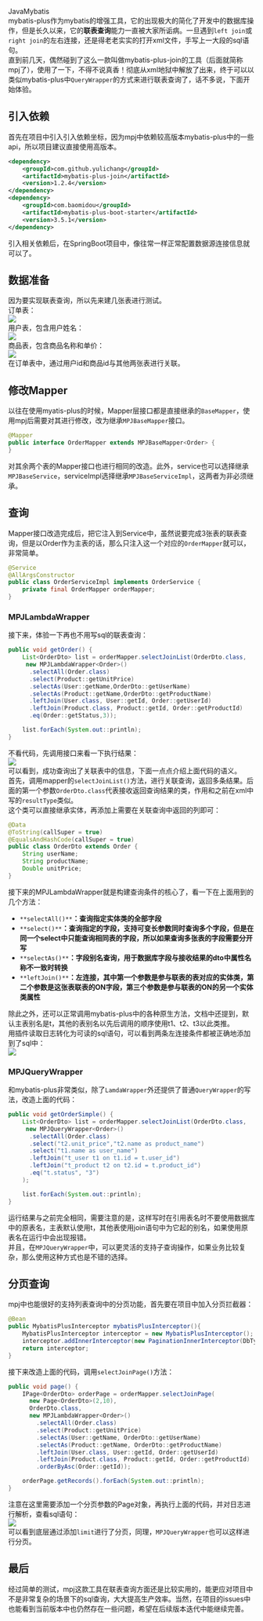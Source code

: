 JavaMybatis<br />mybatis-plus作为mybatis的增强工具，它的出现极大的简化了开发中的数据库操作，但是长久以来，它的**联表查询**能力一直被大家所诟病。一旦遇到`left join`或`right join`的左右连接，还是得老老实实的打开xml文件，手写上一大段的sql语句。<br />直到前几天，偶然碰到了这么一款叫做mybatis-plus-join的工具（后面就简称mpj了），使用了一下，不得不说真香！彻底从xml地狱中解放了出来，终于可以以类似mybatis-plus中`QueryWrapper`的方式来进行联表查询了，话不多说，下面开始体验。
<a name="xa1AL"></a>
## 引入依赖
首先在项目中引入引入依赖坐标，因为mpj中依赖较高版本mybatis-plus中的一些api，所以项目建议直接使用高版本。
```xml
<dependency>
	<groupId>com.github.yulichang</groupId>
	<artifactId>mybatis-plus-join</artifactId>
	<version>1.2.4</version>
</dependency>
<dependency>
	<groupId>com.baomidou</groupId>
	<artifactId>mybatis-plus-boot-starter</artifactId>
	<version>3.5.1</version>
</dependency>
```
引入相关依赖后，在SpringBoot项目中，像往常一样正常配置数据源连接信息就可以了。
<a name="yyncC"></a>
## 数据准备
因为要实现联表查询，所以先来建几张表进行测试。<br />订单表：<br />![](https://cdn.nlark.com/yuque/0/2022/png/396745/1658572312606-13eb8bf2-74d4-4bb5-bd80-f6e4c566ec0f.png#clientId=u7bc6a34a-d9c4-4&from=paste&id=u273dc837&originHeight=160&originWidth=735&originalType=url&ratio=1&rotation=0&showTitle=false&status=done&style=shadow&taskId=ua2ed6044-346f-479c-9fc2-e36ea595b79&title=)<br />用户表，包含用户姓名：<br />![](https://cdn.nlark.com/yuque/0/2022/png/396745/1658572312618-0004f823-8dcd-47cd-ad17-bafd8616a4e4.png#clientId=u7bc6a34a-d9c4-4&from=paste&id=u556e2e41&originHeight=171&originWidth=451&originalType=url&ratio=1&rotation=0&showTitle=false&status=done&style=shadow&taskId=uae2a83e0-3e43-46fd-9e3f-a8ee7cfa00b&title=)<br />商品表，包含商品名称和单价：<br />![](https://cdn.nlark.com/yuque/0/2022/png/396745/1658572312542-9557771d-ccdd-4882-9c80-1e6b6c1f8a77.png#clientId=u7bc6a34a-d9c4-4&from=paste&id=ua4925d1e&originHeight=163&originWidth=439&originalType=url&ratio=1&rotation=0&showTitle=false&status=done&style=shadow&taskId=ud667c788-61c6-4d61-aba9-9aacd6c6e6b&title=)<br />在订单表中，通过用户id和商品id与其他两张表进行关联。
<a name="NeA9J"></a>
## 修改Mapper
以往在使用myatis-plus的时候，Mapper层接口都是直接继承的`BaseMapper`，使用mpj后需要对其进行修改，改为继承`MPJBaseMapper`接口。
```java
@Mapper
public interface OrderMapper extends MPJBaseMapper<Order> {
}
```
对其余两个表的Mapper接口也进行相同的改造。此外，service也可以选择继承`MPJBaseService`，serviceImpl选择继承`MPJBaseServiceImpl`，这两者为非必须继承。
<a name="JhnUN"></a>
## 查询
Mapper接口改造完成后，把它注入到Service中，虽然说要完成3张表的联表查询，但是以Order作为主表的话，那么只注入这一个对应的`OrderMapper`就可以，非常简单。
```java
@Service
@AllArgsConstructor
public class OrderServiceImpl implements OrderService {
    private final OrderMapper orderMapper;
}
```
<a name="jl2wv"></a>
### MPJLambdaWrapper
接下来，体验一下再也不用写sql的联表查询：
```java
public void getOrder() {
    List<OrderDto> list = orderMapper.selectJoinList(OrderDto.class,
     new MPJLambdaWrapper<Order>()
      .selectAll(Order.class)
      .select(Product::getUnitPrice)
      .selectAs(User::getName,OrderDto::getUserName)
      .selectAs(Product::getName,OrderDto::getProductName)
      .leftJoin(User.class, User::getId, Order::getUserId)
      .leftJoin(Product.class, Product::getId, Order::getProductId)
      .eq(Order::getStatus,3));

    list.forEach(System.out::println);
}
```
不看代码，先调用接口来看一下执行结果：<br />![](https://cdn.nlark.com/yuque/0/2022/png/396745/1658572312544-21eb2b40-909a-4ce3-bf6b-0b328b37e6fc.png#clientId=u7bc6a34a-d9c4-4&from=paste&id=ub1743d4c&originHeight=116&originWidth=1080&originalType=url&ratio=1&rotation=0&showTitle=false&status=done&style=shadow&taskId=u8cf381d4-4e19-4492-beb9-dacc5a0d1f4&title=)<br />可以看到，成功查询出了关联表中的信息，下面一点点介绍上面代码的语义。<br />首先，调用mapper的`selectJoinList()`方法，进行关联查询，返回多条结果。后面的第一个参数`OrderDto.class`代表接收返回查询结果的类，作用和之前在xml中写的`resultType`类似。<br />这个类可以直接继承实体，再添加上需要在关联查询中返回的列即可：
```java
@Data
@ToString(callSuper = true)
@EqualsAndHashCode(callSuper = true)
public class OrderDto extends Order {
    String userName;
    String productName;
    Double unitPrice;
}
```
接下来的MPJLambdaWrapper就是构建查询条件的核心了，看一下在上面用到的几个方法：

- `**selectAll()**`**：查询指定实体类的全部字段**
- `**select()**`**：查询指定的字段，支持可变长参数同时查询多个字段，但是在同一个select中只能查询相同表的字段，所以如果查询多张表的字段需要分开写**
- `**selectAs()**`**：字段别名查询，用于数据库字段与接收结果的dto中属性名称不一致时转换**
- `**leftJoin()**`**：左连接，其中第一个参数是参与联表的表对应的实体类，第二个参数是这张表联表的ON字段，第三个参数是参与联表的ON的另一个实体类属性**

除此之外，还可以正常调用mybatis-plus中的各种原生方法，文档中还提到，默认主表别名是t，其他的表别名以先后调用的顺序使用t1、t2、t3以此类推。<br />用插件读取日志转化为可读的sql语句，可以看到两条左连接条件都被正确地添加到了sql中：<br />![](https://cdn.nlark.com/yuque/0/2022/png/396745/1658572312540-5c871424-8d31-414d-bc70-38613367b47b.png#clientId=u7bc6a34a-d9c4-4&from=paste&id=uc8527bdd&originHeight=298&originWidth=1080&originalType=url&ratio=1&rotation=0&showTitle=false&status=done&style=shadow&taskId=u3e04399f-b249-4549-b628-611c516f634&title=)
<a name="rPIBX"></a>
### MPJQueryWrapper
和mybatis-plus非常类似，除了`LamdaWrapper`外还提供了普通`QueryWrapper`的写法，改造上面的代码：
```java
public void getOrderSimple() {
    List<OrderDto> list = orderMapper.selectJoinList(OrderDto.class,
     new MPJQueryWrapper<Order>()
      .selectAll(Order.class)
      .select("t2.unit_price","t2.name as product_name")
      .select("t1.name as user_name")
      .leftJoin("t_user t1 on t1.id = t.user_id")
      .leftJoin("t_product t2 on t2.id = t.product_id")
      .eq("t.status", "3")
    );

    list.forEach(System.out::println);
}
```
运行结果与之前完全相同，需要注意的是，这样写时在引用表名时不要使用数据库中的原表名，主表默认使用t，其他表使用join语句中为它起的别名，如果使用原表名在运行中会出现报错。<br />并且，在`MPJQueryWrapper`中，可以更灵活的支持子查询操作，如果业务比较复杂，那么使用这种方式也是不错的选择。
<a name="Cty8j"></a>
## 分页查询
mpj中也能很好的支持列表查询中的分页功能，首先要在项目中加入分页拦截器：
```java
@Bean
public MybatisPlusInterceptor mybatisPlusInterceptor(){
    MybatisPlusInterceptor interceptor = new MybatisPlusInterceptor();
    interceptor.addInnerInterceptor(new PaginationInnerInterceptor(DbType.H2));
    return interceptor;
}
```
接下来改造上面的代码，调用`selectJoinPage()`方法：
```java
public void page() {
    IPage<OrderDto> orderPage = orderMapper.selectJoinPage(
      new Page<OrderDto>(2,10),
      OrderDto.class,
      new MPJLambdaWrapper<Order>()
        .selectAll(Order.class)
        .select(Product::getUnitPrice)
        .selectAs(User::getName, OrderDto::getUserName)
        .selectAs(Product::getName, OrderDto::getProductName)
        .leftJoin(User.class, User::getId, Order::getUserId)
        .leftJoin(Product.class, Product::getId, Order::getProductId)
        .orderByAsc(Order::getId));

    orderPage.getRecords().forEach(System.out::println);
}
```
注意在这里需要添加一个分页参数的Page对象，再执行上面的代码，并对日志进行解析，查看sql语句：<br />![](https://cdn.nlark.com/yuque/0/2022/png/396745/1658572312789-277ae3fa-0397-4f7d-9e40-dec3b249f9d5.png#clientId=u7bc6a34a-d9c4-4&from=paste&id=u59c8af8a&originHeight=292&originWidth=1080&originalType=url&ratio=1&rotation=0&showTitle=false&status=done&style=shadow&taskId=u80ec35ff-b0ed-4017-b08c-2cf7cda853d&title=)<br />可以看到底层通过添加`limit`进行了分页，同理，`MPJQueryWrapper`也可以这样进行分页。
<a name="OqMea"></a>
## 最后
经过简单的测试，mpj这款工具在联表查询方面还是比较实用的，能更应对项目中不是非常复杂的场景下的sql查询，大大提高生产效率。当然，在项目的issues中也能看到当前版本中也仍然存在一些问题，希望在后续版本迭代中能继续完善。
